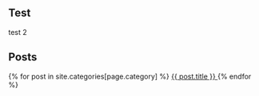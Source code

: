 ## Test
test 2

## Posts
{% for post in site.categories[page.category] %}
    <a href="{{ post.url | absolute_url }}">
      {{ post.title }}
    </a>
{% endfor %}
